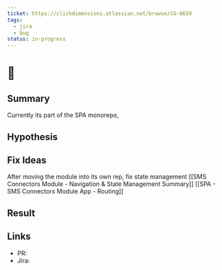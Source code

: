 ```yaml
---
ticket: https://clickdimensions.atlassian.net/browse/CG-6659
tags:
  - jira
  - bug
status: in-progress
---
```


# 🎫 <Mobile-Messaging Move it into its own repo>

## Summary
Currently its part of the SPA monorepo, 

## Hypothesis

## Fix Ideas
After moving the module into its own rep, fix state management [[SMS Connectors Module - Navigation & State Management Summary]]
[[SPA - SMS Connectors Module App - Routing]]

## Result

## Links
- PR: 
- Jira: 
